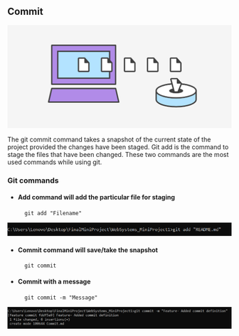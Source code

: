## Commit

![Git_commit_intro](/Images/commit_intro.PNG)

The git commit command takes a snapshot of the current state of the project provided the changes have been staged.
Git add is the command to stage the files that have been changed.
These two commands are the most used commands while using git.

### Git commands
- #### Add command will add the particular file for staging
		git add "Filename"
		
![Git_add](/Images/add.PNG)

- #### Commit command will save/take the snapshot 	
		git commit

- #### Commit with a message
		git commit -m "Message"
		
![Git_add](/Images/commit.PNG)

